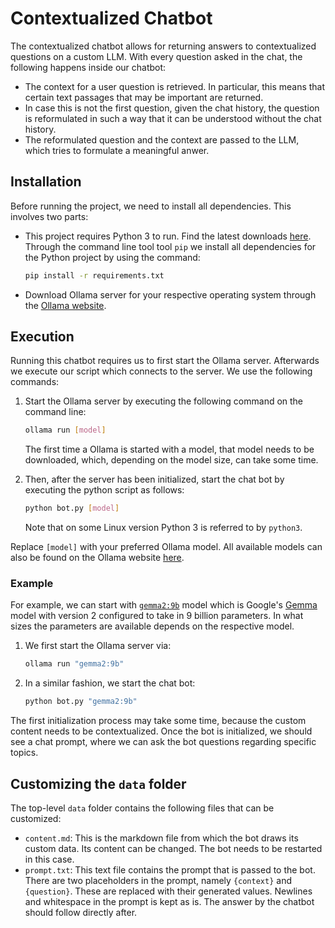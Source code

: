 # Contextualized Chatbot

The contextualized chatbot allows for returning answers to contextualized questions on a custom LLM.
With every question asked in the chat, the following happens inside our chatbot:

- The context for a user question is retrieved.
  In particular, this means that certain text passages that may be important are returned.
- In case this is not the first question, given the chat history,
  the question is reformulated in such a way that it can be understood without the chat history.
- The reformulated question and the context are passed to the LLM,
  which tries to formulate a meaningful anwer.

## Installation

Before running the project, we need to install all dependencies. This involves two parts:

- This project requires Python 3 to run. Find the latest downloads [here](https://www.python.org/downloads/). Through the command line tool tool `pip` we install all dependencies for the Python project by using the command:
    
    ```bash
    pip install -r requirements.txt
    ```
- Download Ollama server for your respective operating system through the [Ollama website](https://ollama.com/).


## Execution

Running this chatbot requires us to first start the Ollama server. Afterwards we execute our script which connects to the server. We use the following commands:

1. Start the Ollama server by executing the following command on the command line:

    ```bash
    ollama run [model]
    ```

    The first time a Ollama is started with a model, that model needs to be downloaded,
    which, depending on the model size, can take some time.
2. Then, after the server has been initialized, start the chat bot by executing the python script as follows:

    ```bash
    python bot.py [model]
    ```

    Note that on some Linux version Python 3 is referred to by `python3`.

Replace `[model]` with your preferred Ollama model. All available models can also be found on the Ollama website [here](https://ollama.com/library).

### Example

For example, we can start with [`gemma2:9b`](https://ollama.com/library/gemma2) model which is Google's [Gemma](https://ai.google.dev/gemma) model with version 2 configured to take in 9 billion parameters. In what sizes the parameters are available depends on the respective model.

1. We first start the Ollama server via:

    ```bash
    ollama run "gemma2:9b"
    ```
2. In a similar fashion, we start the chat bot:

    ```bash
    python bot.py "gemma2:9b"
    ```

The first initialization process may take some time, because the custom content
needs to be contextualized. Once the bot is initialized, we should see a chat prompt,
where we can ask the bot questions regarding specific topics.

## Customizing the `data` folder

The top-level `data` folder contains the following files that can be customized:

- `content.md`: This is the markdown file from which the bot draws its custom data.
  Its content can be changed. The bot needs to be restarted in this case.
- `prompt.txt`: This text file contains the prompt that is passed to the bot.
  There are two placeholders in the prompt, namely `{context}` and `{question}`.
  These are replaced with their generated values. Newlines and whitespace in the prompt
  is kept as is. The answer by the chatbot should follow directly after.
